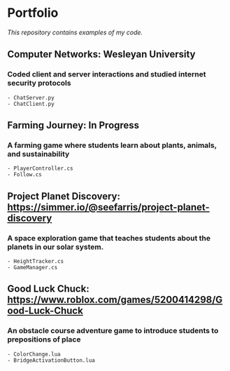 # Portfolio
*This repository contains examples of my code.*

## Computer Networks: Wesleyan University
  ### Coded client and server interactions and studied internet security protocols
    - ChatServer.py
    - ChatClient.py

## Farming Journey: In Progress
  ### A farming game where students learn about plants, animals, and sustainability
    - PlayerController.cs
    - Follow.cs

## Project Planet Discovery: https://simmer.io/@seefarris/project-planet-discovery
  ### A space exploration game that teaches students about the planets in our solar system.
    - HeightTracker.cs
    - GameManager.cs

## Good Luck Chuck: https://www.roblox.com/games/5200414298/Good-Luck-Chuck
  ### An obstacle course adventure game to introduce students to prepositions of place
    - ColorChange.lua
    - BridgeActivationButton.lua
